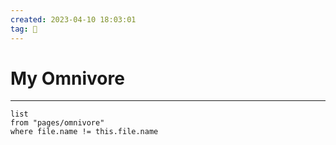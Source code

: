 ```yaml
---
created: 2023-04-10 18:03:01
tag: 🔎
---
```

# My Omnivore
---
```dataview
list
from "pages/omnivore"
where file.name != this.file.name
```
